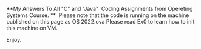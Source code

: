 **My Answers To All "C" and "Java"  Coding Assignments from Opereting Systems Course.
** 
Please note that the code is running on the machine published on this page 
as OS 2022.ova
Please read Ex0 to learn how to init this machine on VM. 

Enjoy. 
